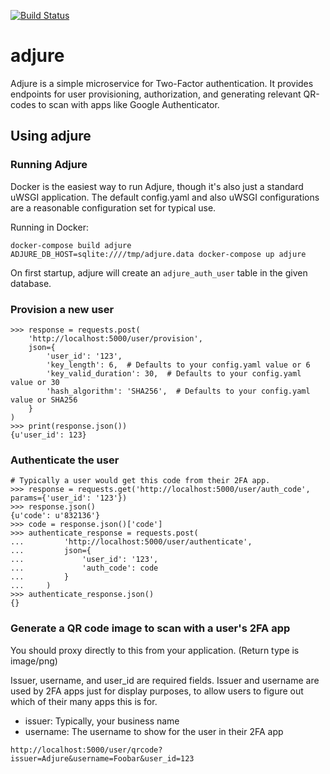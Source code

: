 [![Build Status](https://travis-ci.org/bpicolo/adjure.svg?branch=master)](https://travis-ci.org/bpicolo/adjure)
# adjure
Adjure is a simple microservice for Two-Factor authentication. It provides endpoints for user provisioning, authorization, and generating relevant QR-codes to scan with apps
like Google Authenticator.

## Using adjure
### Running Adjure
Docker is the easiest way to run Adjure, though it's also just a standard
uWSGI application. The default config.yaml and also uWSGI configurations
are a reasonable configuration set for typical use.

Running in Docker:
```
docker-compose build adjure
ADJURE_DB_HOST=sqlite:////tmp/adjure.data docker-compose up adjure
```

On first startup, adjure will create an `adjure_auth_user` table in the given
database.

### Provision a new user
```
>>> response = requests.post(
    'http://localhost:5000/user/provision',
    json={
        'user_id': '123',
        'key_length': 6,  # Defaults to your config.yaml value or 6
        'key_valid_duration': 30,  # Defaults to your config.yaml value or 30
        'hash_algorithm': 'SHA256',  # Defaults to your config.yaml value or SHA256
    }
)
>>> print(response.json())
{u'user_id': 123}
```

### Authenticate the user
```
# Typically a user would get this code from their 2FA app.
>>> response = requests.get('http://localhost:5000/user/auth_code', params={'user_id': '123'})
>>> response.json()
{u'code': u'832136'}
>>> code = response.json()['code']
>>> authenticate_response = requests.post(
...         'http://localhost:5000/user/authenticate',
...         json={
...             'user_id': '123',
...             'auth_code': code
...         }
...     )
>>> authenticate_response.json()
{}
```

### Generate a QR code image to scan with a user's 2FA app
You should proxy directly to this from your application. (Return type is image/png)

Issuer, username, and user_id are required fields. Issuer and username are used
by 2FA apps just for display purposes, to allow users to figure out which of
their many apps this is for.

- issuer: Typically, your business name
- username: The username to show for the user in their 2FA app

`http://localhost:5000/user/qrcode?issuer=Adjure&username=Foobar&user_id=123`
